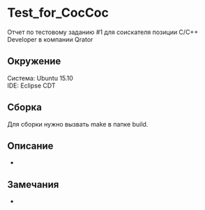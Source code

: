 # Test_for_CocCoc
Отчет по тестовому заданию #1 для соискателя позиции C/C++ Developer в компании Qrator

## Окружение
Система: Ubuntu 15.10<br>
IDE: Eclipse CDT

## Сборка
Для сборки нужно вызвать make в папке build.

## Описание
-

## Замечания
-

